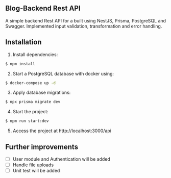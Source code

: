 ## Blog-Backend Rest API
A simple backend Rest API for a built using NestJS, Prisma, PostgreSQL and Swagger. Implemented input validation, transformation and error handling.

## Installation
1. Install dependencies:
```bash
$ npm install
```
2. Start a PostgreSQL database with docker using:
```bash
$ docker-compose up -d
```
3. Apply database migrations:
```bash
$ npx prisma migrate dev
```
4. Start the project:
```bash
$ npm run start:dev
```
5. Access the project at http://localhost:3000/api

## Further improvements
- [ ] User module and Authentication will be added
- [ ] Handle file uploads
- [ ] Unit test will be added
